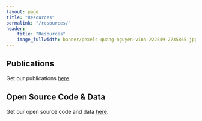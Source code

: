 ```yaml
---
layout: page
title: "Resources"
permalink: "/resources/"
header:
    title: "Resources"
    image_fullwidth: banner/pexels-quang-nguyen-vinh-222549-2735865.jpg
---
```


## Publications

Get our publications [here](/resources/publications/).

## Open Source Code & Data

Get our open source code and data [here](/resources/code-and-data/).


